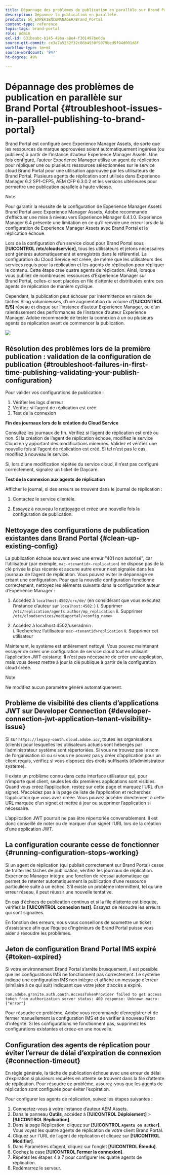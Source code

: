 ```yaml
---
title: Dépannage des problèmes de publication en parallèle sur Brand Portal
description: Dépannez la publication en parallèle.
products: SG_EXPERIENCEMANAGER/Brand_Portal
content-type: reference
topic-tags: brand-portal
role: Admin
exl-id: 631beabc-b145-49ba-a8e4-f301497be6da
source-git-commit: ce3a7a5232f32c86b4930f9079bed5f04d001d8f
workflow-type: tm+mt
source-wordcount: '947'
ht-degree: 49%

---
```


# Dépannage des problèmes de publication en parallèle sur Brand Portal {#troubleshoot-issues-in-parallel-publishing-to-brand-portal}

Brand Portal est configuré avec Experience Manager Assets, de sorte que les ressources de marque approuvées soient automatiquement ingérées (ou publiées) à partir de l’instance d’auteur Experience Manager Assets. Une fois [configuré](../using/configure-aem-assets-with-brand-portal.md), l’auteur Experience Manager utilise un agent de réplication pour répliquer une ou plusieurs ressources sélectionnées sur le service cloud Brand Portal pour une utilisation approuvée par les utilisateurs de Brand Portal. Plusieurs agents de réplication sont utilisés dans Experience Manager 6.2 SP1-CFP5, AEM CFP 6.3.0.2 et les versions ultérieures pour permettre une publication parallèle à haute vitesse.

>[!NOTE]
>
>Pour garantir la réussite de la configuration de Experience Manager Assets Brand Portal avec Experience Manager Assets, Adobe recommande d’effectuer une mise à niveau vers Experience Manager 6.4.1.0. Experience Manager 6.4 présente une limitation en ce qu’il renvoie une erreur lors de la configuration de Experience Manager Assets avec Brand Portal et la réplication échoue.

Lors de la configuration d’un service cloud pour Brand Portal sous **[!UICONTROL /etc/cloudservice]**, tous les utilisateurs et jetons nécessaires sont générés automatiquement et enregistrés dans le référentiel. La configuration du Cloud Service est créée, de même que les utilisateurs des services requis pour la réplication et les agents de réplication pour répliquer le contenu. Cette étape crée quatre agents de réplication. Ainsi, lorsque vous publiez de nombreuses ressources d’Experience Manager sur Brand Portal, celles-ci sont placées en file d’attente et distribuées entre ces agents de réplication de manière cyclique.

Cependant, la publication peut échouer par intermittence en raison de tâches Sling volumineuses, d’une augmentation du volume d’**[!UICONTROL E/S]** réseau et disque sur l’instance d’auteur Experience Manager, ou d’un ralentissement des performances de l’instance d’auteur Experience Manager. Adobe recommande de tester la connexion à un ou plusieurs agents de réplication avant de commencer la publication.

![](assets/test-connection.png)

## Résolution des problèmes lors de la première publication : validation de la configuration de publication {#troubleshoot-failures-in-first-time-publishing-validating-your-publish-configuration}

Pour valider vos configurations de publication :

1. Vérifier les logs d&#39;erreur
1. Vérifiez si l’agent de réplication est créé.
1. Test de la connexion

**Fin des journaux lors de la création du Cloud Service**

Consultez les journaux de fin. Vérifiez si l’agent de réplication est créé ou non. Si la création de l’agent de réplication échoue, modifiez le service Cloud en y apportant des modifications mineures. Validez et vérifiez une nouvelle fois si l’agent de réplication est créé. Si tel n’est pas le cas, modifiez à nouveau le service.

Si, lors d’une modification répétée du service cloud, il n’est pas configuré correctement, signalez un ticket de Daycare.

**Test de la connexion aux agents de réplication**

Afficher le journal, si des erreurs se trouvent dans le journal de réplication :

1. Contactez le service clientèle.

1. Essayez à nouveau le [nettoyage](../using/troubleshoot-parallel-publishing.md#clean-up-existing-config) et créez une nouvelle fois la configuration de publication.

<!--
Comment Type: remark
Last Modified By: Mini Gulati (mgulati)
Last Modified Date: 2018-06-21T22:56:21.256-0400
<p>?? check and compare public key. At times public key is different</p>
<p>?? another thing to check in /useradmin</p>
-->

## Nettoyage des configurations de publication existantes dans Brand Portal {#clean-up-existing-config}

La publication échoue souvent avec une erreur &quot;401 non autorisé&quot;, car l’utilisateur (par exemple, `mac-<tenantid>-replication`) ne dispose pas de la clé privée la plus récente et aucune autre erreur n’est signalée dans les journaux de l’agent de réplication. Vous pouvez éviter le dépannage en créant une configuration. Pour que la nouvelle configuration fonctionne correctement, nettoyez les éléments suivants dans la configuration auteur d’Experience Manager :

1. Accédez à `localhost:4502/crx/de/` (en considérant que vous exécutez l’instance d’auteur sur `localhost:4502:`)
i. Supprimer `/etc/replication/agents.author/mp_replication`
ii. Supprimer `/etc/cloudservices/mediaportal/<config_name>`

1. Accédez à localhost:4502/useradmin :\
   i. Recherchez l’utilisateur `mac-<tenantid>replication`
ii. Supprimer cet utilisateur

Maintenant, le système est entièrement nettoyé. Vous pouvez maintenant essayer de créer une configuration de service cloud tout en utilisant l’application JWT existante. Il n’est pas nécessaire de créer une application, mais vous devez mettre à jour la clé publique à partir de la configuration cloud créée.

>[!NOTE]
>
>Ne modifiez aucun paramètre généré automatiquement.


## Problème de visibilité des clients d’applications JWT sur Developer Connection {#developer-connection-jwt-application-tenant-visibility-issue}

Si sur `https://legacy-oauth.cloud.adobe.io/`, toutes les organisations (clients) pour lesquelles les utilisateurs actuels sont hébergés par l’administrateur système sont répertoriées. Si vous ne trouvez pas le nom de l’organisation ici ou si vous ne pouvez pas y créer d’application pour un client requis, vérifiez si vous disposez des droits suffisants (d’administrateur système).

Il existe un problème connu dans cette interface utilisateur qui, pour n’importe quel client, seules les dix premières applications sont visibles. Quand vous créez l’application, restez sur cette page et marquez l’URL d’un signet. N’accédez pas à la page de liste de l’application et recherchez l’application que vous avez créée. Vous pouvez accéder directement à cette URL marquée d’un signet et mettre à jour ou supprimer l’application si nécessaire.

L’application JWT pourrait ne pas être répertoriée convenablement. Il est donc conseillé de noter ou de marquer d’un signet l’URL lors de la création d’une application JWT.

## La configuration courante cesse de fonctionner {#running-configuration-stops-working}

<!--
Comment Type: draft

<p>If the running configuration stops working, either of the following two possibilities
<g class="gr_ gr_15 gr-alert gr_gramm gr_inline_cards gr_run_anim Grammar multiReplace" data-gr-id="15" id="15" style="font-size: 12px;">
are
</g> there:</p>
<p>1.
<g class="gr_ gr_14 gr-alert gr_gramm gr_inline_cards gr_run_anim Grammar only-ins doubleReplace replaceWithoutSep" data-gr-id="14" id="14">
Connection
</g> has failed, or</p>
<p>2. Publish has failed with permission to dam-replication-service denied, while connection has passed </p>
<p>If the connection has failed [1], the
<g class="gr_ gr_10 gr-alert gr_spell gr_inline_cards gr_run_anim ContextualSpelling ins-del multiReplace" data-gr-id="10" id="10">
fail safe
</g> way to fix it is to <a href="../using/troubleshoot-parallel-publishing.md#main-pars-header-1664955658">clean up</a> the existing Brand Portal publish configuration and recreate a publish configuration. </p>
<p>However, if the
<g class="gr_ gr_18 gr-alert gr_spell gr_inline_cards gr_run_anim ContextualSpelling" data-gr-id="18" id="18">
publish
</g> has failed with
<g class="gr_ gr_16 gr-alert gr_gramm gr_inline_cards gr_run_anim Grammar only-ins doubleReplace replaceWithoutSep" data-gr-id="16" id="16">
permission
</g> denied to dam-replication-service, raise a support ticket.</p>
-->

Si un agent de réplication (qui publiait correctement sur Brand Portal) cesse de traiter les tâches de publication, vérifiez les journaux de réplication. Experience Manager intègre une fonction de réessai automatique qui permet de retenter automatiquement la publication d’une ressource particulière suite à un échec. S’il existe un problème intermittent, tel qu’une erreur réseau, il peut réussir une nouvelle tentative.

En cas d’échecs de publication continus et si la file d’attente est bloquée, vérifiez la **[!UICONTROL connexion test]**. Essayez de résoudre les erreurs qui sont signalées.

En fonction des erreurs, nous vous conseillons de soumettre un ticket d’assistance afin que l’équipe d’ingénieurs de Brand Portal puisse vous aider à résoudre les problèmes.

## Jeton de configuration Brand Portal IMS expiré {#token-expired}

Si votre environnement Brand Portal s’arrête brusquement, il est possible que les configurations IMS ne fonctionnent pas correctement. Le système indique une configuration IMS non intègre et affiche un message d’erreur (similaire à ce qui suit) indiquant que votre jeton d’accès a expiré.

`com.adobe.granite.auth.oauth.AccessTokenProvider failed to get access token from authorization server status: 400 response: Unknown macro: {"error"}`

Pour résoudre ce problème, Adobe vous recommande d’enregistrer et de fermer manuellement la configuration IMS et de vérifier à nouveau l’état d’intégrité. Si les configurations ne fonctionnent pas, supprimez les configurations existantes et créez-en une nouvelle.


## Configuration des agents de réplication pour éviter l’erreur de délai d’expiration de connexion {#connection-timeout}

En règle générale, la tâche de publication échoue avec une erreur de délai d’expiration si plusieurs requêtes en attente se trouvent dans la file d’attente de réplication. Pour résoudre ce problème, assurez-vous que les agents de réplication sont configurés pour éviter l’expiration.

Pour configurer les agents de réplication, suivez les étapes suivantes :

1. Connectez-vous à votre instance d’auteur AEM Assets.
1. Dans le panneau **Outils**, accédez à **[!UICONTROL Déploiement]** > **[!UICONTROL Réplication]**.
1. Dans la page Réplication, cliquez sur **[!UICONTROL `Agents on author`]**. Vous voyez les quatre agents de réplication de votre client Brand Portal.
1. Cliquez sur l’URL de l’agent de réplication et cliquez sur **[!UICONTROL Modifier]**.
1. Dans Paramètres d’agent, cliquez sur l’onglet **[!UICONTROL Étendu]**.
1. Cochez la case **[!UICONTROL Fermer la connexion]**.
1. Répétez les étapes 4 à 7 pour configurer les quatre agents de réplication.
1. Redémarrez le serveur.

